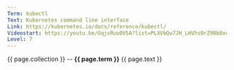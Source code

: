 ```yaml
---
Term: kubectl
Text: Kubernetes command line interface
Link: https://kubernetes.io/docs/reference/kubectl/
Videostart: https://youtu.be/GqjsRuu0V5A?list=PLXVbQu7JH_LHVhs0rZ9Bb8ocyKlPljkaG&t=01m18s
Level: 7
---
```


{{ page.collection }} -- **{{ page.term }}**
   {{ page.text }} 
